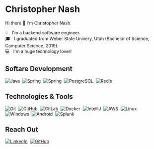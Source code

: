 # Christopher Nash

Hi there 👋 I'm Christopher Nash.

💡 &nbsp; I'm a backend software engineer.\
🎓 &nbsp; I graduated from Weber State Univery, Utah (Bachelor of Science, Computer Science, 2019).\
💻 &nbsp; I'm a huge technology lover!

## Softare Development

![Java](https://img.shields.io/badge/-Java-000?&logo=Java&logoColor=007396&color=black)&nbsp;
![Spring](https://img.shields.io/badge/-Spring-000?&logo=Spring&color=black)&nbsp;
![Spring](https://img.shields.io/badge/-SpringBoot-000?&logo=Spring&color=black)&nbsp;
![PostgreSQL](https://img.shields.io/badge/-PostgreSQL-336791?style=flat-square&logo=postgresql&color=black)&nbsp;
![Redis](https://img.shields.io/badge/-Redis-black?style=flat-square&logo=Redis&color=black)

## Technologies & Tools
![Git](https://img.shields.io/badge/-Git-black?style=flat-square&logo=git&color=black)&nbsp;
![GitHub](https://img.shields.io/badge/-GitHub-181717?style=flat-square&logo=github&color=black)&nbsp;
![GitLab](https://img.shields.io/badge/-GitLab-FCA121?style=flat-square&logo=gitlab&color=black)&nbsp;
![Docker](https://img.shields.io/badge/-Docker-black?style=flat-square&logo=docker&color=black)&nbsp;
![IntelliJ](https://img.shields.io/badge/-IntelliJ%20IDEA-black?style=flat-square&logo=jetbrains&color=black)&nbsp;
![AWS](https://img.shields.io/badge/-AWS-000?&logo=Amazon-AWS&logoColor=F90&color=black)&nbsp;
![Linux](https://img.shields.io/badge/-Linux-black?style=flat-square&logo=linux&color=black)&nbsp;
![Windows](https://img.shields.io/badge/-Windows-000?style=flat-square&logo=windows&color=black)&nbsp;
![Android](https://img.shields.io/badge/-Android-000?style=flat-square&logo=android&color=black)&nbsp;
![Splunk](https://img.shields.io/badge/-Splunk-000?style=flat-square&logo=splunk&color=black)&nbsp;

## Reach Out
<a href="https://www.linkedin.com/in/christophernashslc" target="_blank"><img alt="LinkedIn" src="https://img.shields.io/badge/-LinkedIn-0077B5?style=flat-square&logo=Linkedin&logoColor=white&color=black"></a>&nbsp;
<a href="https://github.com/christopher-nash" target="_blank"><img alt="GitHub" src="https://img.shields.io/badge/-@christopher--nash-000?style=flat-square&logo=GitHub&logoColor=white&color=black"></a>

<!---
![Profile Visitors](https://visitor-badge.laobi.icu/badge?page_id=christopher-nash.christopher-nash)
-->
